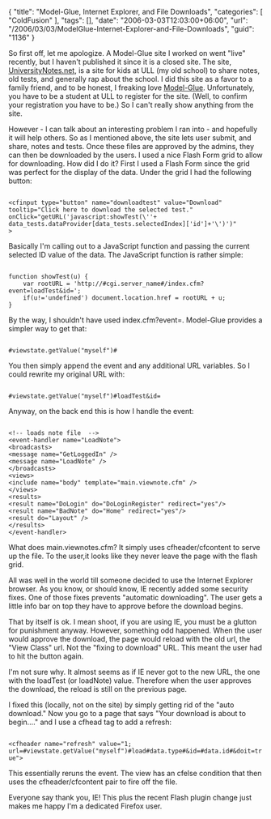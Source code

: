 {
	"title": "Model-Glue, Internet Explorer, and File Downloads",
	"categories": [
		"ColdFusion"
	],
	"tags": [],
	"date": "2006-03-03T12:03:00+06:00",
	"url": "/2006/03/03/ModelGlue-Internet-Explorer-and-File-Downloads",
	"guid": "1136"
}

So first off, let me apologize. A Model-Glue site I worked on went "live" recently, but I haven't published it since it is a closed site. The site, <a href="http://www.universitynotes.net">UniversityNotes.net</a>, is a site for kids at ULL (my old school) to share notes, old tests, and generally rap about the school. I did this site as a favor to a family friend, and to be honest, I freaking love <a href="http://www.model-glue.com">Model-Glue</a>. Unfortunately, you have to be a student at ULL to register for the site. (Well, to confirm your registration you have to be.) So I can't really show anything from the site.
<!--more-->
However - I can talk about an interesting problem I ran into - and hopefully it will help others. So as I mentioned above, the site lets user submit, and share, notes and tests. Once these files are approved by the admins, they can then be downloaded by the users. I used a nice Flash Form grid to allow for downloading. How did I do it? First I used a Flash Form since the grid was perfect for the display of the data. Under the grid I had the following button:

<code>
&lt;cfinput type="button" name="downloadtest" value="Download" 
tooltip="Click here to download the selected test."
onClick="getURL('javascript:showTest(\''+ data_tests.dataProvider[data_tests.selectedIndex]['id']+'\')')"
&gt;
</code>

Basically I'm calling out to a JavaScript function and passing the current selected ID value of the data. The JavaScript function is rather simple:

<code>
function showTest(u) {
	var rootURL = 'http://#cgi.server_name#/index.cfm?event=loadTest&id=';
	if(u!='undefined') document.location.href = rootURL + u;
}
</code>

By the way, I shouldn't have used index.cfm?event=. Model-Glue provides a simpler way to get that: 

<code>
#viewstate.getValue("myself")#
</code>

You then simply append the event and any additional URL variables. So I could rewrite my original URL with:

<code>
#viewstate.getValue("myself")#loadTest&id=
</code>

Anyway, on the back end this is how I handle the event:

<code>
&lt;!-- loads note file  --&gt;
&lt;event-handler name="LoadNote"&gt;
&lt;broadcasts&gt;
&lt;message name="GetLoggedIn" /&gt;
&lt;message name="LoadNote" /&gt;
&lt;/broadcasts&gt;
&lt;views&gt;
&lt;include name="body" template="main.viewnote.cfm" /&gt;
&lt;/views&gt;
&lt;results&gt;
&lt;result name="DoLogin" do="DoLoginRegister" redirect="yes"/&gt;
&lt;result name="BadNote" do="Home" redirect="yes"/&gt;
&lt;result do="Layout" /&gt;
&lt;/results&gt;
&lt;/event-handler&gt;
</code>

What does main.viewnotes.cfm? It simply uses cfheader/cfcontent to serve up the file. To the user,it looks like they never leave the page with the flash grid. 

All was well in the world till someone decided to use the Internet Explorer browser. As you know, or should know, IE recently added some security fixes. One of those fixes prevents "automatic downloading". The user gets a little info bar on top they have to approve before the download begins.

That by itself is ok. I mean shoot, if you are using IE, you must be a glutton for punishment anyway. However, something odd happened. When the user would approve the download, the page would reload with the old url, the "View Class" url. Not the "fixing to download" URL. This meant the user had to hit the button again.

I'm not sure why. It almost seems as if IE never got to the new URL, the one with the loadTest (or loadNote) value. Therefore when the user approves the download, the reload is still on the previous page.

I fixed this (locally, not on the site) by simply getting rid of the "auto download." Now you go to a page that says "Your download is about to begin...." and I use a cfhead tag to add a refresh:

<code>
&lt;cfheader name="refresh" value="1; url=#viewstate.getValue("myself")#load#data.type#&id=#data.id#&doit=true"&gt;
</code>

This essentially reruns the event. The view has an cfelse condition that then uses the cfheader/cfcontent pair to fire off the file.

Everyone say thank you, IE! This plus the recent Flash plugin change just makes me happy I'm a dedicated Firefox user.